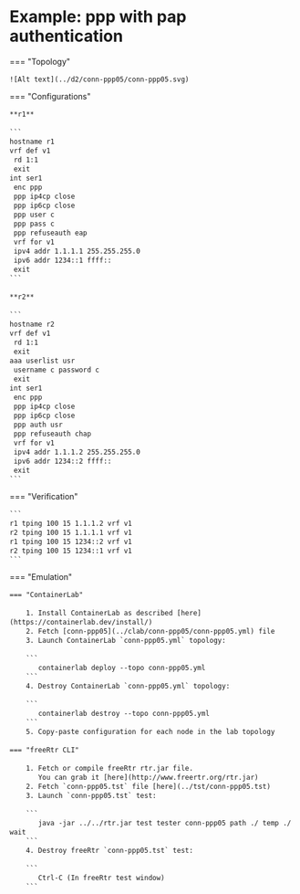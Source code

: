 # Example: ppp with pap authentication

=== "Topology"

    ![Alt text](../d2/conn-ppp05/conn-ppp05.svg)

=== "Configurations"

    **r1**

    ```
    hostname r1
    vrf def v1
     rd 1:1
     exit
    int ser1
     enc ppp
     ppp ip4cp close
     ppp ip6cp close
     ppp user c
     ppp pass c
     ppp refuseauth eap
     vrf for v1
     ipv4 addr 1.1.1.1 255.255.255.0
     ipv6 addr 1234::1 ffff::
     exit
    ```

    **r2**

    ```
    hostname r2
    vrf def v1
     rd 1:1
     exit
    aaa userlist usr
     username c password c
     exit
    int ser1
     enc ppp
     ppp ip4cp close
     ppp ip6cp close
     ppp auth usr
     ppp refuseauth chap
     vrf for v1
     ipv4 addr 1.1.1.2 255.255.255.0
     ipv6 addr 1234::2 ffff::
     exit
    ```

=== "Verification"

    ```
    r1 tping 100 15 1.1.1.2 vrf v1
    r2 tping 100 15 1.1.1.1 vrf v1
    r1 tping 100 15 1234::2 vrf v1
    r2 tping 100 15 1234::1 vrf v1
    ```

=== "Emulation"

    === "ContainerLab"

        1. Install ContainerLab as described [here](https://containerlab.dev/install/)  
        2. Fetch [conn-ppp05](../clab/conn-ppp05/conn-ppp05.yml) file  
        3. Launch ContainerLab `conn-ppp05.yml` topology:  

        ```
           containerlab deploy --topo conn-ppp05.yml  
        ```
        4. Destroy ContainerLab `conn-ppp05.yml` topology:  

        ```
           containerlab destroy --topo conn-ppp05.yml  
        ```
        5. Copy-paste configuration for each node in the lab topology

    === "freeRtr CLI"

        1. Fetch or compile freeRtr rtr.jar file.  
           You can grab it [here](http://www.freertr.org/rtr.jar)  
        2. Fetch `conn-ppp05.tst` file [here](../tst/conn-ppp05.tst)  
        3. Launch `conn-ppp05.tst` test:  

        ```
           java -jar ../../rtr.jar test tester conn-ppp05 path ./ temp ./ wait
        ```
        4. Destroy freeRtr `conn-ppp05.tst` test:  

        ```
           Ctrl-C (In freeRtr test window)
        ```

